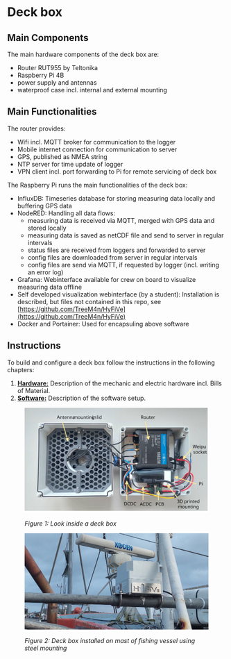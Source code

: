 # Deck box

## Main Components

The main hardware components of the deck box are:
- Router RUT955 by Teltonika
- Raspberry Pi 4B
- power supply and antennas
- waterproof case incl. internal and external mounting

## Main Functionalities 
The router provides:
- Wifi incl. MQTT broker for communication to the logger
- Mobile internet connection for communication to server
- GPS, published as NMEA string
- NTP server for time update of logger
- VPN client incl. port forwarding to Pi for remote servicing of deck box

The Raspberry Pi runs the main functionalities of the deck box:
- InfluxDB: Timeseries database for storing measuring data locally and buffering GPS data
- NodeRED: Handling all data flows:
    - measuring data is received via MQTT, merged with GPS data and stored locally
    - measuring data is saved as netCDF file and send to server in regular intervals
    - status files are received from loggers and forwarded to server
    - config files are downloaded from server in regular intervals
    - config files are send via MQTT, if requested by logger (incl. writing an error log)
- Grafana: Webinterface available for crew on board to visualize measuring data offline
- Self developed visualization webinterface (by a student): Installation is described, but files not contained in this repo, see [https://github.com/TreeM4n/HyFiVe](https://github.com/TreeM4n/HyFiVe)
- Docker and Portainer: Used for encapsuling above software

## Instructions

To build and configure a deck box follow the instructions in the following chapters:
1. [**Hardware:**](./01_Hardware/README.md) Description of the mechanic and electric hardware incl. Bills of Material.
2. [**Software:**](./02_Software/README.md) Description of the software setup.

<figure> 
   <img src="./01_Hardware/media/whole_deckbox_named.svg"  width=700 title="whole_deckbox_named">

   <figurecaption><a name="figure1">*Figure 1:*</a> *Look inside a deck box*</figurecaption>
</figure>

<figure> 
   <img src="./01_Hardware/media/deckbox_on_deck2.jpg"  width=700 title="deckbox_on_deck">

   <figurecaption><a name="figure2">*Figure 2:*</a> *Deck box installed on mast of fishing vessel using steel mounting*</figurecaption>
</figure>